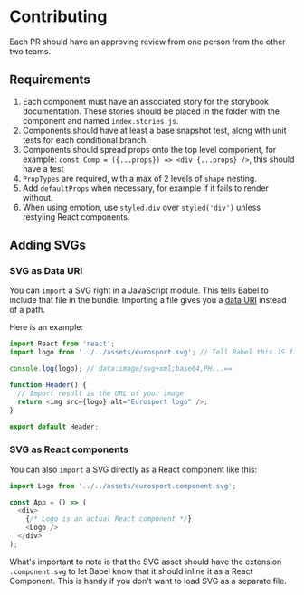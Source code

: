 # Contributing

Each PR should have an approving review from one person from the other two teams.

## Requirements

1. Each component must have an associated story for the storybook documentation. These stories should be placed in the folder with the component and named `index.stories.js`.
2. Components should have at least a base snapshot test, along with unit tests for each conditional branch.
3. Components should spread props onto the top level component, for example: `const Comp = ({...props}) => <div {...props} />`, this should have a test
4. `PropTypes` are required, with a max of 2 levels of `shape` nesting.
5. Add `defaultProps` when necessary, for example if it fails to render without.
6. When using emotion, use `styled.div` over `styled('div')` unless restyling React components.

## Adding SVGs

### SVG as Data URI

You can `import` a SVG right in a JavaScript module. This tells Babel to include that file in the bundle. Importing a file gives you a [data URI](https://developer.mozilla.org/en-US/docs/Web/HTTP/Basics_of_HTTP/Data_URIs) instead of a path.

Here is an example:

```js
import React from 'react';
import logo from '../../assets/eurosport.svg'; // Tell Babel this JS file uses this image

console.log(logo); // data:image/svg+xml;base64,PH...==

function Header() {
  // Import result is the URL of your image
  return <img src={logo} alt="Eurosport logo" />;
}

export default Header;
```

### SVG as React components

You can also `import` a SVG directly as a React component like this:

```js
import Logo from '../../assets/eurosport.component.svg';

const App = () => (
  <div>
    {/* Logo is an actual React component */}
    <Logo />
  </div>
);
```

What's important to note is that the SVG asset should have the extension `.component.svg` to let Babel know that it should inline it as a React Component. This is handy if you don't want to load SVG as a separate file.
